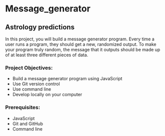 # Message_generator
## Astrology predictions

In this project, you will build a message generator program.
Every time a user runs a program, they should get a new, randomized output. To make your program truly random, the message that it outputs should be made up of at least three different pieces of data. 

### Project Objectives:
+ Build a message generator program using JavaScript
+ Use Git version control
+ Use command line
+ Develop locally on your computer

### Prerequisites:
+ JavaScript
+ Git and GitHub
+ Command line